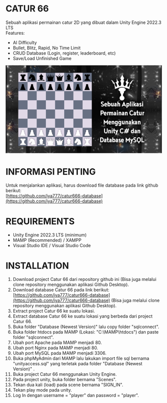 # CATUR 66
Sebuah aplikasi permainan catur 2D yang dibuat dalam Unity Engine 2022.3 LTS\
Features:
- AI Difficulty
- Bullet, Blitz, Rapid, No Time Limit
- CRUD Database (Login, register, leaderboard, etc)
- Save/Load Unfinished Game

![Screenshot](catur66-github-cover.jpg)

# INFORMASI PENTING
Untuk menjalankan aplikasi, harus download file database pada link github berikut:\
[https://github.com/iya777/catur666-database](https://github.com/iya777/catur666-database)

# REQUIREMENTS
- Unity Engine 2022.3 LTS (minimum)
- MAMP (Recommended) / XAMPP
- Visual Studio IDE / Visual Studio Code

# INSTALLATION
1. Download project Catur 66 dari repository github ini (Bisa juga melalui clone repository menggunakan aplikasi Github Desktop).
2. Download database Catur 66 pada link berikut: [https://github.com/iya777/catur666-database](https://github.com/iya777/catur666-database) (Bisa juga melalui clone repository menggunakan aplikasi Github Desktop).
3. Extract project Catur 66 ke suatu lokasi.
4. Extract database Catur 66 ke suatu lokasi yang berbeda dari project Catur 66.
5. Buka folder "Database (Newest Version)" lalu copy folder "sqlconnect".
6. Buka folder htdocs pada MAMP (Lokasi: "C:\MAMP\htdocs") dan paste folder "sqlconnect".
7. Ubah port Apache pada MAMP menjadi 80.
8. Ubah port Nginx pada MAMP menjadi 80.
9. Ubah port MySQL pada MAMP menjadi 3306.
10. Buka phpMyAdmin dari MAMP lalu lakukan import file sql bernama "unityaccess.sql" yang terletak pada folder "Database (Newest Version)" .
11. Buka project Catur 66 menggunakan Unity Engine.
12. Pada project unity, buka folder bernama "Scenes".
13. Tekan dua kali (load) pada scene bernama "SIGN_IN".
14. Tekan play mode pada unity.
15. Log In dengan username = "player" dan password = "player".

